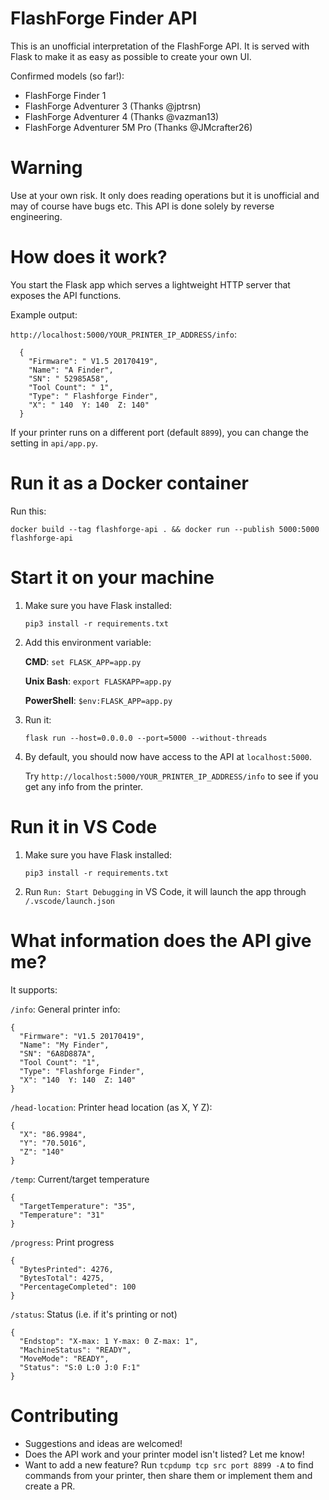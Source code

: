 # FlashForge Finder API

This is an unofficial interpretation of the FlashForge API.
It is served with Flask to make it as easy as possible to create your own UI.

Confirmed models (so far!):
* FlashForge Finder 1
* FlashForge Adventurer 3 (Thanks @jptrsn)
* FlashForge Adventurer 4 (Thanks @vazman13)
* FlashForge Adventurer 5M Pro (Thanks @JMcrafter26)

# Warning
Use at your own risk. It only does reading operations but it is unofficial and may of course have bugs etc.
This API is done solely by reverse engineering.

# How does it work?
You start the Flask app which serves a lightweight HTTP server that exposes the API functions.

Example output:

`http://localhost:5000/YOUR_PRINTER_IP_ADDRESS/info`:
```
  {
    "Firmware": " V1.5 20170419",
    "Name": "A Finder",
    "SN": " 52985A58",
    "Tool Count": " 1",
    "Type": " Flashforge Finder",
    "X": " 140  Y: 140  Z: 140"
  }
```
If your printer runs on a different port (default `8899`), you can change the setting in `api/app.py`.
# Run it as a Docker container
Run this:

`docker build --tag flashforge-api . && docker run --publish 5000:5000 flashforge-api`

# Start it on your machine
1. Make sure you have Flask installed:

    `pip3 install -r requirements.txt`

2. Add this environment variable:
  
    **CMD**: `set FLASK_APP=app.py`
    
    **Unix Bash**: `export FLASKAPP=app.py`
    
    **PowerShell**: `$env:FLASK_APP=app.py`

3. Run it:

    `flask run --host=0.0.0.0 --port=5000 --without-threads`

4. By default, you should now have access to the API at `localhost:5000`.
   
    Try `http://localhost:5000/YOUR_PRINTER_IP_ADDRESS/info` to see if you get any info from the printer.

# Run it in VS Code
1. Make sure you have Flask installed:

    `pip3 install -r requirements.txt`

2. Run `Run: Start Debugging` in VS Code, it will launch the app through `/.vscode/launch.json`
# What information does the API give me?

It supports:

`/info`: General printer info:
```
{
  "Firmware": "V1.5 20170419",
  "Name": "My Finder",
  "SN": "6A8D887A",
  "Tool Count": "1",
  "Type": "Flashforge Finder",
  "X": "140  Y: 140  Z: 140"
}
```


`/head-location`: Printer head location (as X, Y Z):
```
{
  "X": "86.9984",
  "Y": "70.5016",
  "Z": "140"
}
```


`/temp`: Current/target temperature
```
{
  "TargetTemperature": "35",
  "Temperature": "31"
}
```

`/progress`: Print progress
```
{
  "BytesPrinted": 4276,
  "BytesTotal": 4275,
  "PercentageCompleted": 100
}
```

`/status`: Status (i.e. if it's printing or not)
```
{
  "Endstop": "X-max: 1 Y-max: 0 Z-max: 1",
  "MachineStatus": "READY",
  "MoveMode": "READY",
  "Status": "S:0 L:0 J:0 F:1"
}
```
# Contributing
* Suggestions and ideas are welcomed!
* Does the API work and your printer model isn't listed? Let me know!
* Want to add a new feature? Run `tcpdump tcp src port 8899 -A` to find commands from your printer, then share them or implement them and create a PR.
